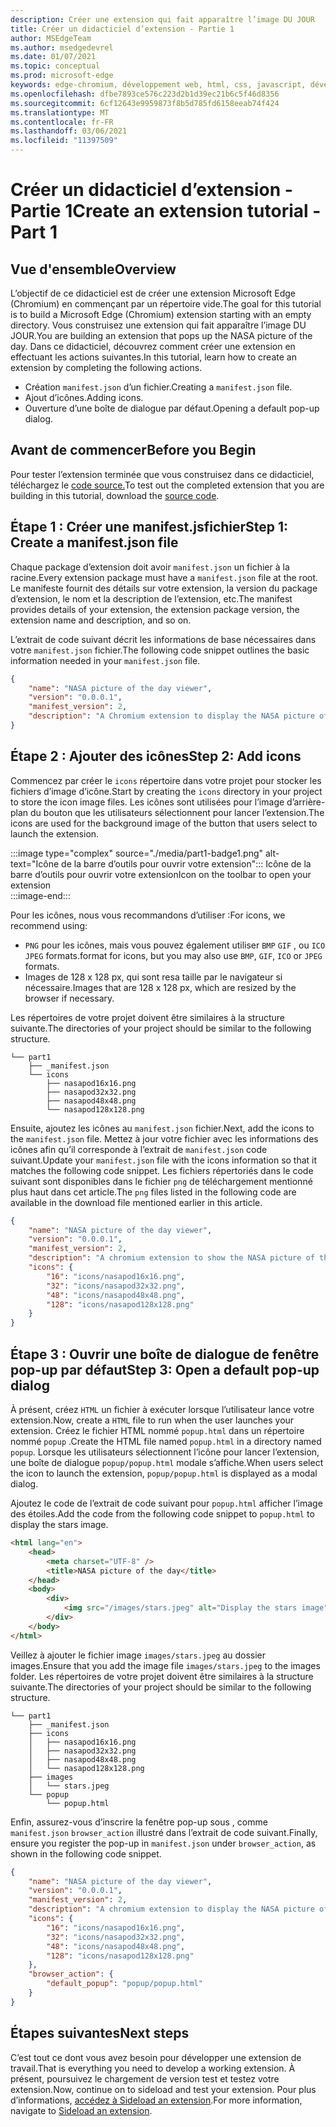 ```yaml
---
description: Créer une extension qui fait apparaître l’image DU JOUR
title: Créer un didacticiel d’extension - Partie 1
author: MSEdgeTeam
ms.author: msedgedevrel
ms.date: 01/07/2021
ms.topic: conceptual
ms.prod: microsoft-edge
keywords: edge-chromium, développement web, html, css, javascript, développeur, extensions
ms.openlocfilehash: dfbe7893ce576c223d2b1d39ec21b6c5f46d8356
ms.sourcegitcommit: 6cf12643e9959873f8b5d785fd6158eeab74f424
ms.translationtype: MT
ms.contentlocale: fr-FR
ms.lasthandoff: 03/06/2021
ms.locfileid: "11397509"
---
```

# <a name="create-an-extension-tutorial---part-1"></a><span data-ttu-id="461f2-104">Créer un didacticiel d’extension - Partie 1</span><span class="sxs-lookup"><span data-stu-id="461f2-104">Create an extension tutorial - Part 1</span></span>  

## <a name="overview"></a><span data-ttu-id="461f2-105">Vue d'ensemble</span><span class="sxs-lookup"><span data-stu-id="461f2-105">Overview</span></span>  

<span data-ttu-id="461f2-106">L’objectif de ce didacticiel est de créer une extension Microsoft Edge (Chromium) en commençant par un répertoire vide.</span><span class="sxs-lookup"><span data-stu-id="461f2-106">The goal for this tutorial is to build a Microsoft Edge (Chromium) extension starting with an empty directory.</span></span>  <span data-ttu-id="461f2-107">Vous construisez une extension qui fait apparaître l’image DU JOUR.</span><span class="sxs-lookup"><span data-stu-id="461f2-107">You are building an extension that pops up the NASA picture of the day.</span></span> <span data-ttu-id="461f2-108">Dans ce didacticiel, découvrez comment créer une extension en effectuant les actions suivantes.</span><span class="sxs-lookup"><span data-stu-id="461f2-108">In this tutorial, learn how to create an extension by completing the following actions.</span></span>  

*   <span data-ttu-id="461f2-109">Création `manifest.json` d’un fichier.</span><span class="sxs-lookup"><span data-stu-id="461f2-109">Creating a `manifest.json` file.</span></span>  
*   <span data-ttu-id="461f2-110">Ajout d’icônes.</span><span class="sxs-lookup"><span data-stu-id="461f2-110">Adding icons.</span></span>  
*   <span data-ttu-id="461f2-111">Ouverture d’une boîte de dialogue par défaut.</span><span class="sxs-lookup"><span data-stu-id="461f2-111">Opening a default pop-up dialog.</span></span>  

## <a name="before-you-begin"></a><span data-ttu-id="461f2-112">Avant de commencer</span><span class="sxs-lookup"><span data-stu-id="461f2-112">Before you Begin</span></span>

<span data-ttu-id="461f2-113">Pour tester l’extension terminée que vous construisez dans ce didacticiel, téléchargez le [code source.][ArchiveExtensionGettingStartedPart1]</span><span class="sxs-lookup"><span data-stu-id="461f2-113">To test out the completed extension that you are building in this tutorial, download the [source code][ArchiveExtensionGettingStartedPart1].</span></span>  

## <a name="step-1-create-a-manifestjson-file"></a><span data-ttu-id="461f2-114">Étape 1 : Créer une manifest.jsfichier</span><span class="sxs-lookup"><span data-stu-id="461f2-114">Step 1: Create a manifest.json file</span></span>

<span data-ttu-id="461f2-115">Chaque package d’extension doit avoir `manifest.json` un fichier à la racine.</span><span class="sxs-lookup"><span data-stu-id="461f2-115">Every extension package must have a `manifest.json` file at the root.</span></span>  <span data-ttu-id="461f2-116">Le manifeste fournit des détails sur votre extension, la version du package d’extension, le nom et la description de l’extension, etc.</span><span class="sxs-lookup"><span data-stu-id="461f2-116">The manifest provides details of your extension, the extension package version, the extension name and description, and so on.</span></span>  

<span data-ttu-id="461f2-117">L’extrait de code suivant décrit les informations de base nécessaires dans votre `manifest.json` fichier.</span><span class="sxs-lookup"><span data-stu-id="461f2-117">The following code snippet outlines the basic information needed in your `manifest.json` file.</span></span>  

```json
{
    "name": "NASA picture of the day viewer",
    "version": "0.0.0.1",
    "manifest_version": 2,
    "description": "A Chromium extension to display the NASA picture of the day."
}
```  

## <a name="step-2-add-icons"></a><span data-ttu-id="461f2-118">Étape 2 : Ajouter des icônes</span><span class="sxs-lookup"><span data-stu-id="461f2-118">Step 2: Add icons</span></span>  

<span data-ttu-id="461f2-119">Commencez par créer le `icons` répertoire dans votre projet pour stocker les fichiers d’image d’icône.</span><span class="sxs-lookup"><span data-stu-id="461f2-119">Start by creating the `icons` directory in your project to store the icon image files.</span></span>  <span data-ttu-id="461f2-120">Les icônes sont utilisées pour l’image d’arrière-plan du bouton que les utilisateurs sélectionnent pour lancer l’extension.</span><span class="sxs-lookup"><span data-stu-id="461f2-120">The icons are used for the background image of the button that users select to launch the extension.</span></span>  

:::image type="complex" source="./media/part1-badge1.png" alt-text="Icône de la barre d’outils pour ouvrir votre extension":::
   <span data-ttu-id="461f2-122">Icône de la barre d’outils pour ouvrir votre extension</span><span class="sxs-lookup"><span data-stu-id="461f2-122">Icon on the toolbar to open your extension</span></span>  
:::image-end:::  

<span data-ttu-id="461f2-123">Pour les icônes, nous vous recommandons d’utiliser :</span><span class="sxs-lookup"><span data-stu-id="461f2-123">For icons, we recommend using:</span></span> 
*   `PNG` <span data-ttu-id="461f2-124">pour les icônes, mais vous pouvez également utiliser `BMP` `GIF` , ou `ICO` `JPEG` formats.</span><span class="sxs-lookup"><span data-stu-id="461f2-124">format for icons, but you may also use `BMP`, `GIF`, `ICO` or `JPEG` formats.</span></span>  
*   <span data-ttu-id="461f2-125">Images de 128 x 128 px, qui sont resa taille par le navigateur si nécessaire.</span><span class="sxs-lookup"><span data-stu-id="461f2-125">Images that are 128 x 128 px, which are resized by the browser if necessary.</span></span>  

<span data-ttu-id="461f2-126">Les répertoires de votre projet doivent être similaires à la structure suivante.</span><span class="sxs-lookup"><span data-stu-id="461f2-126">The directories of your project should be similar to the following structure.</span></span>   

```shell
└── part1
    ├── _manifest.json
    └── icons
        ├── nasapod16x16.png
        ├── nasapod32x32.png
        ├── nasapod48x48.png
        └── nasapod128x128.png
```  

<span data-ttu-id="461f2-127">Ensuite, ajoutez les icônes au `manifest.json` fichier.</span><span class="sxs-lookup"><span data-stu-id="461f2-127">Next, add the icons to the `manifest.json` file.</span></span> <span data-ttu-id="461f2-128">Mettez à jour votre fichier avec les informations des icônes afin qu’il corresponde à l’extrait de `manifest.json` code suivant.</span><span class="sxs-lookup"><span data-stu-id="461f2-128">Update your `manifest.json` file with the icons information so that it matches the following code snippet.</span></span> <span data-ttu-id="461f2-129">Les fichiers répertoriés dans le code suivant sont disponibles dans le fichier `png` de téléchargement mentionné plus haut dans cet article.</span><span class="sxs-lookup"><span data-stu-id="461f2-129">The `png` files listed in the following code are available in the download file mentioned earlier in this article.</span></span>  

```json
{
    "name": "NASA picture of the day viewer",
    "version": "0.0.0.1",
    "manifest_version": 2,
    "description": "A chromium extension to show the NASA picture of the day.",
    "icons": {
        "16": "icons/nasapod16x16.png",
        "32": "icons/nasapod32x32.png",
        "48": "icons/nasapod48x48.png",
        "128": "icons/nasapod128x128.png"
    }
}
```  

## <a name="step-3-open-a-default-pop-up-dialog"></a><span data-ttu-id="461f2-130">Étape 3 : Ouvrir une boîte de dialogue de fenêtre pop-up par défaut</span><span class="sxs-lookup"><span data-stu-id="461f2-130">Step 3: Open a default pop-up dialog</span></span>  

<span data-ttu-id="461f2-131">À présent, créez `HTML` un fichier à exécuter lorsque l’utilisateur lance votre extension.</span><span class="sxs-lookup"><span data-stu-id="461f2-131">Now, create a `HTML` file to run when the user launches your extension.</span></span>  <span data-ttu-id="461f2-132">Créez le fichier HTML nommé `popup.html` dans un répertoire nommé `popup` .</span><span class="sxs-lookup"><span data-stu-id="461f2-132">Create the HTML file named `popup.html` in a directory named `popup`.</span></span>  <span data-ttu-id="461f2-133">Lorsque les utilisateurs sélectionnent l’icône pour lancer l’extension, une boîte de dialogue `popup/popup.html` modale s’affiche.</span><span class="sxs-lookup"><span data-stu-id="461f2-133">When users select the icon to launch the extension, `popup/popup.html` is displayed as a modal dialog.</span></span>  

<span data-ttu-id="461f2-134">Ajoutez le code de l’extrait de code suivant pour `popup.html` afficher l’image des étoiles.</span><span class="sxs-lookup"><span data-stu-id="461f2-134">Add the code from the following code snippet to `popup.html` to display the stars image.</span></span>  

```html
<html lang="en">
    <head>
        <meta charset="UTF-8" />
        <title>NASA picture of the day</title>
    </head>
    <body>
        <div>
            <img src="/images/stars.jpeg" alt="Display the stars image" />
        </div>
    </body>
</html>
```  

<span data-ttu-id="461f2-135">Veillez à ajouter le fichier image `images/stars.jpeg` au dossier images.</span><span class="sxs-lookup"><span data-stu-id="461f2-135">Ensure that you add the image file `images/stars.jpeg` to the images folder.</span></span>  <span data-ttu-id="461f2-136">Les répertoires de votre projet doivent être similaires à la structure suivante.</span><span class="sxs-lookup"><span data-stu-id="461f2-136">The directories of your project should be similar to the following structure.</span></span>   

```shell
└── part1
    ├── _manifest.json
    ├── icons
    │   ├── nasapod16x16.png
    │   ├── nasapod32x32.png
    │   ├── nasapod48x48.png
    │   └── nasapod128x128.png
    ├── images
    │   └── stars.jpeg
    └── popup
        └── popup.html
```  

<span data-ttu-id="461f2-137">Enfin, assurez-vous d’inscrire la fenêtre pop-up sous , comme `manifest.json` `browser_action` illustré dans l’extrait de code suivant.</span><span class="sxs-lookup"><span data-stu-id="461f2-137">Finally, ensure you register the pop-up in `manifest.json` under `browser_action`, as shown in the following code snippet.</span></span>  

```json
{
    "name": "NASA picture of the day viewer",
    "version": "0.0.0.1",
    "manifest_version": 2,
    "description": "A chromium extension to display the NASA picture of the day.",
    "icons": {
        "16": "icons/nasapod16x16.png",
        "32": "icons/nasapod32x32.png",
        "48": "icons/nasapod48x48.png",
        "128": "icons/nasapod128x128.png"
    },
    "browser_action": {
        "default_popup": "popup/popup.html"
    }
}
```  

## <a name="next-steps"></a><span data-ttu-id="461f2-138">Étapes suivantes</span><span class="sxs-lookup"><span data-stu-id="461f2-138">Next steps</span></span>
<span data-ttu-id="461f2-139">C’est tout ce dont vous avez besoin pour développer une extension de travail.</span><span class="sxs-lookup"><span data-stu-id="461f2-139">That is everything you need to develop a working extension.</span></span>  <span data-ttu-id="461f2-140">À présent, poursuivez le chargement de version test et testez votre extension.</span><span class="sxs-lookup"><span data-stu-id="461f2-140">Now, continue on to sideload and test your extension.</span></span> <span data-ttu-id="461f2-141">Pour plus d’informations, [accédez à Sideload an extension][TestExtensionSideload].</span><span class="sxs-lookup"><span data-stu-id="461f2-141">For more information, navigate to [Sideload an extension][TestExtensionSideload].</span></span>  

<!-- image links -->  

<!--[ImagePart1Heirarchy]: ./media/part1-heirarchy.png "Directory Structure"  -->  
<!--[ImagePart1Badge1]: ./media/part1-badge1.png "Toolbar Badge Icon"  -->  
<!--[ImagePart1Heirarchy1]: ./media/part1-heirarchy1.png "Directory Structure for Extension"  -->  
<!--[ImagePart1Threedots]: ./media/part1-threedots.png "Choose Extensions"  -->  
<!--[ImagePart1DevelopermodeToggle]: ./media/part1-developermode-toggle.png "Enable Developer Mode"  -->  
<!--[ImagePart1InstalledExtension]: ./media/part1-installed-extension.png "Installed Extensions"  -->  

<!-- links -->  

[ArchiveExtensionGettingStartedPart1]: https://github.com/MicrosoftEdge/MicrosoftEdge-Extensions-Demos/tree/master/extension-getting-started-part1/part1 "Source du package d’extension | Documents Microsoft"

[TestExtensionSideload]: ./extension-sideloading.md "Tester votre extension (chargement de version test) | Documents Microsoft"
